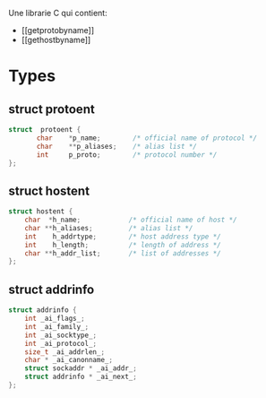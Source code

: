 Une librarie C qui contient:
- [[getprotobyname]]
- [[gethostbyname]]
# Types
## struct protoent
```C
struct  protoent {
	   char    *p_name;        /* official name of protocol */
	   char    **p_aliases;    /* alias list */
	   int     p_proto;        /* protocol number */
};
```
## struct hostent
```C
struct hostent {
	char  *h_name;            /* official name of host */
	char **h_aliases;         /* alias list */
	int    h_addrtype;        /* host address type */
	int    h_length;          /* length of address */
	char **h_addr_list;       /* list of addresses */
};
```
## struct addrinfo
```C
struct addrinfo {
    int _ai_flags_;
    int _ai_family_;
    int _ai_socktype_;
    int _ai_protocol_;
    size_t _ai_addrlen_;
    char * _ai_canonname_;
    struct sockaddr * _ai_addr_;
    struct addrinfo * _ai_next_;
};
```